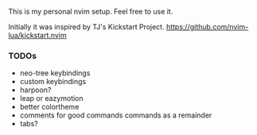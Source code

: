 This is my personal nvim setup.
Feel free to use it.

Initially it was inspired by TJ's Kickstart Project.
https://github.com/nvim-lua/kickstart.nvim

### TODOs
- neo-tree keybindings
- custom keybindings
- harpoon?
- leap or eazymotion
- better colortheme
- comments for good commands commands as a remainder
- tabs?


